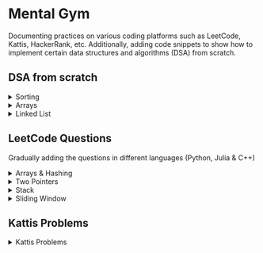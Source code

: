 # Mental Gym
Documenting practices on various coding platforms such as LeetCode, Kattis, HackerRank, etc. Additionally, adding code snippets to show how to implement certain data structures and algorithms (DSA) from scratch.

## DSA from scratch

<details>
  <summary>Sorting</summary>

| Category             | Algorithm         | Description                                                                 | Implementation Link                  |
|----------------------|-------------------|-----------------------------------------------------------------------------|--------------------------------------|
| Comparison-based     | Bubble Sort       | Simple comparison-based sorting                                             | [Bubble Sort](./src/dsa_from_scratch/sorting/bubble_sort.py) |
| Comparison-based     | Insertion Sort    | Builds the final sorted array one item at a time                            | [Insertion Sort](./src/dsa_from_scratch/sorting/insertion_sort.py) |
| Comparison-based     | Selection Sort    | Selects the smallest element from an unsorted list in each iteration and places that element at the beginning | [Selection Sort](./src/dsa_from_scratch/sorting/selection_sort.py) |
| Comparison-based     | Merge Sort        | Divides the array into halves, sorts them and merges them back together      | [Merge Sort](./src/dsa_from_scratch/sorting/merge_sort.py) |
| Comparison-based     | Quick Sort        | Divides the array into partitions and sorts them recursively                 | [Quick Sort](./src/dsa_from_scratch/sorting/quick_sort.py) |
| Comparison-based     | Random Quick Sort | Uses a random pivot to divide the array into partitions and sorts them recursively | [Random Quick Sort](./src/dsa_from_scratch/sorting/random_quick_sort.py) |
| Non-comparison-based | Bucket Sort       | Distributes elements into buckets and sorts each bucket individually         | [Bucket Sort](./src/dsa_from_scratch/sorting/bucket_sort.py) |
| Non-comparison-based | Counting Sort     | Counts the number of objects having distinct key values and uses arithmetic to determine the positions of each key | [Counting Sort](./src/dsa_from_scratch/sorting/counting_sort.py) |
| Non-comparison-based | Radix Sort        | Sorts numbers by processing individual digits                               | [Radix Sort](./src/dsa_from_scratch/sorting/radix_sort.py) |

</details>


<details>
  <summary>Arrays</summary>
  
  [Common Operations for Array](./src/dsa_from_scratch/arrays/common_operations.py)

</details>



<details>
  <summary>Linked List</summary>

  [Singly Linked List](./src/dsa_from_scratch/linked_list/singly_linked_list.py)
  [Doubly Linked List](./src/dsa_from_scratch/linked_list/doubly_linked_list.py)
  
</details>


## LeetCode Questions
Gradually adding the questions in different languages (Python, Julia & C++)


<details>
  <summary>Arrays & Hashing</summary>

| Question                | Description                                                                 | Difficulty | Type            | Solution |
|-------------------------|-----------------------------------------------------------------------------|------------|-----------------|----------|
| 1. Two Sum              | Find two indices in a vector such that the numbers add up to a target value | Easy       | Arrays, Hashing | <a href="/src/leetcode/twoSum.jl"><img src="/imgs/unnamed.png" alt="two sum" width="40" height="40"></a> |
| 242. IsAnagram          | Determine if two strings are anagrams of each other                         | Easy       | Hashing         | <a href="/src/leetcode/isAnagram.jl"><img src="/imgs/unnamed.png" alt="is anagram" width="40" height="40"></a>|
| 217. Contains Duplicate | Check if a vector contains any duplicates                                   | Easy       | Arrays, Hashing | <a href="/src/leetcode/containsDuplicate.jl"><img src="/imgs/unnamed.png" alt="contains duplicate" width="40" height="40"></a> |
| 128. Longest Consecutive Sequence | Find the length of the longest consecutive elements sequence | Medium | Arrays, Hashing | <a href="/src/leetcode/LongestConsecutive.jl"><img src="/imgs/unnamed.png" alt="longest consecutive sequence" width="40" height="40"></a> |
| 271. Encode and Decode Strings | Encode a list of strings to a single string and decode it back to the list | Medium | Arrays, String Manipulation | <a href="/src/leetcode/EncodeDecodeString.jl"><img src="/imgs/unnamed.png" alt="encode decode string" width="40" height="40"></a> |
| 49. Group Anagrams           | Group strings into anagrams                                                 | Medium     | Hashing, Sorting| <a href="/src/leetcode/groupAnagrams.jl"><img src="/imgs/unnamed.png" alt="group anagrams" width="40" height="40"></a> |
| 219. Close Duplicates        | Check if a vector contains duplicates within a given range                  | Easy       | Sliding Window  | <a href="/src/leetcode/closeDuplicates.jl"><img src="/imgs/unnamed.png" alt="close duplicates" width="40" height="40"></a> |
| 1343. NumOfSubarrays         | Count subarrays with average greater than or equal to a threshold           | Medium     | Sliding Window  | <a href="/src/leetcode/numOfSubarrays.jl"><img src="/imgs/unnamed.png" alt="num of subarrays" width="40" height="40"></a> |

</details>

<details>
  <summary>Two Pointers</summary>

| Question                     | Description                                                                 | Difficulty | Type            | Solution |
|------------------------------|-----------------------------------------------------------------------------|------------|-----------------|----------|
| 125. Valid Palindrome        | Determine if a string is a palindrome, considering only alphanumeric characters and ignoring cases | Easy | Two Pointers | <a href="/src/leetcode/isPalindrome.jl"><img src="/imgs/unnamed.png" alt="is palindrome" width="40" height="40"></a> |
| 15. Three Sum                | Find all unique triplets in the array which gives the sum of zero           | Medium     | Two Pointers    | <a href="/src/leetcode/threeSum.jl"><img src="/imgs/unnamed.png" alt="three sum" width="40" height="40"></a> |
| 11. Container With Most Water| Find two lines that together with the x-axis form a container, such that the container contains the most water | Medium | Two Pointers | <a href="/src/leetcode/MaxArea.jl"><img src="/imgs/unnamed.png" alt="container with most water" width="40" height="40"></a> |

</details>

<details>
  <summary>Stack</summary>

| Question                | Description                                                                 | Difficulty | Type            | Solution |
|-------------------------|-----------------------------------------------------------------------------|------------|-----------------|----------|
| 20. Valid Parenthesis   | Determine if the input string has valid parentheses                         | Easy       | Stack           | <a href="/src/leetcode/ValidParenthesis.jl"><img src="/imgs/unnamed.png" alt="valid parenthesis" width="40" height="40"></a> |

</details>

<details>
  <summary>Sliding Window</summary>

| Question                                | Description                                                                 | Difficulty | Type            | Solution |
|-----------------------------------------|-----------------------------------------------------------------------------|------------|-----------------|----------|
| 121. Best Time to Buy and Sell Stock    | Find the maximum profit you can achieve from one transaction                | Easy       | Sliding Window  | <a href="/src/leetcode/MaxProfit.jl"><img src="/imgs/unnamed.png" alt="best time to buy and sell stock" width="40" height="40"></a> |
| 3. Longest Substring Without Repeating Characters | Find the length of the longest substring without repeating characters | Medium     | Sliding Window  | <a href="/src/leetcode/longestSubstringWithoutRepeatingCharacters.jl"><img src="/imgs/unnamed.png" alt="longest substring without repeating characters" width="40" height="40"></a> |
| 424. Longest Repeating Character Replacement | Find the length of the longest substring containing the same letter you can get after performing k replacements | Medium     | Sliding Window  | <a href="/src/leetcode/longestRepeatingCharacterReplacement.jl"><img src="/imgs/unnamed.png" alt="longest repeating character replacement" width="40" height="40"></a> |

</details>


## Kattis Problems

<details>
  <summary>Kattis Problems</summary>

| Problem ID     | Description                                      | Difficulty | Type                   | Solution                                                                                                      |
|----------------|--------------------------------------------------|------------|------------------------|---------------------------------------------------------------------------------------------------------------|
| hip hip        | Print "Hipp hipp hurra!" 20 times                | Easy       | Easy Coding Challenges | [<img src="/imgs/python-programming-language.webp" alt="hip hip" width="50">](/src/kattis/hip_hip.py)         |
| storafmaeli    | Check if it's anniversary                        | Easy       | Easy Coding Challenges | [<img src="/imgs/python-programming-language.webp" alt="storafmaeli" width="50">](/src/kattis/storafmaeli.py) |
| fyrirtækjanafn | Filter out consonants from input                 | Easy       | Easy Coding Challenges | [<img src="/imgs/python-programming-language.webp" alt="fyrirtækjanafn" width="50">](/src/kattis/fyrirtækjanafn.py) |
| peningar       | Calculate values accumulated from circular cells | Easy       | Easy Coding Challenges | [<img src="/imgs/python-programming-language.webp" alt="peningar" width="50">](/src/kattis/peningar.py)       |
| framvindustika | Print progress bar and %                         | Medium     | Easy Coding Challenges | [<img src="/imgs/python-programming-language.webp" alt="framvindustika" width="50">](/src/kattis/framvindustika.py) |
| message        | Extract letters from nested list to form a message| Easy       | Easy Coding Challenges | [<img src="/imgs/python-programming-language.webp" alt="message" width="50">](/src/kattis/message.py)         |
| bidendalausbid | Calculate waited time in minutes                 | Easy       | Easy Coding Challenges | [<img src="/imgs/python-programming-language.webp" alt="bidendalausbid" width="50">](/src/kattis/bidendalausbid.py) |
| hlaupafmaeli   | Check birthday for leap year                     | Medium     | Easy Coding Challenges | [<img src="/imgs/python-programming-language.webp" alt="hlaupafmaeli" width="50">](/src/kattis/hlaupafmaeli.py) |
| lidaskipting2  | Find min and max number of competitive teams that can be formed | Easy | Easy Coding Challenges | [<img src="/imgs/python-programming-language.webp" alt="lidaskipting2" width="50">](/src/kattis/lidaskipting2.py) |
| fleytitala     | Find min and max number of competitive teams that can be formed | Medium | Easy Coding Challenges | [<img src="/imgs/python-programming-language.webp" alt="fleytitala" width="50">](/src/kattis/fleytitala.py)   |
| subaruba       | Ubbi dubbi game                                  | Medium     | Array | [<img src="/imgs/python-programming-language.webp" alt="subaruba" width="50">](/src/kattis/subaruba.py)       |
| gangur         | Count passing pairs of people                    | Easy       | Array | [<img src="/imgs/python-programming-language.webp" alt="gangur" width="50">](/src/kattis/gangur.py)           |
| taktsvedjur    | Calculate scores with multipliers                | Easy       | Array | [<img src="/imgs/python-programming-language.webp" alt="taktsvedjur" width="50">](/src/kattis/taktsvedjur.py) |

</details>